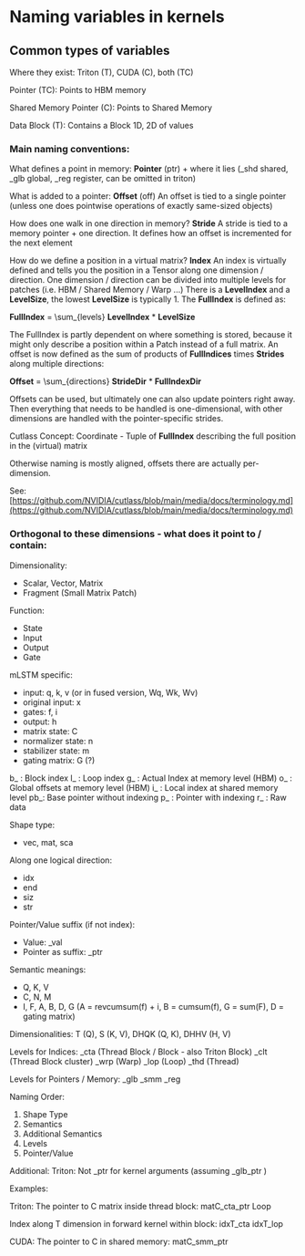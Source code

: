 # Naming variables in kernels

## Common types of variables
Where they exist: Triton (T), CUDA (C), both (TC)


Pointer (TC): Points to HBM memory

Shared Memory Pointer (C): Points to Shared Memory

Data Block (T): Contains a Block 1D, 2D of values

<!-- Scalar (TC): Contains a number

Stride Global (TC): Stride along one axis

Index Global (TC): Index along one axis, multiplied by stride to be added to pointer

Offset Global (TC): Global Index without Block internal index, one level below, i.e. Index Global = Offset Global + Block-Internal Index

Shared Memory Stride (C): Stride along one axis in shared memory

Block-Internal Index (TC): Index within a block (i.e. also relevant for shared memory)

Block-Internal Offset (C): Warp-Offset within a block (also relevant for shared memory)

Warp-Internal Index (C): Index within a warp -->

### Main naming conventions:

What defines a point in memory: __Pointer__ (ptr) + where it lies (_shd shared, _glb global, _reg register, can be omitted in triton)

What is added to a pointer: __Offset__ (off)
An offset is tied to a single pointer (unless one does pointwise operations of exactly same-sized objects)

How does one walk in one direction in memory? __Stride__
A stride is tied to a memory pointer + one direction. It defines how an offset is incremented for the next element

How do we define a position in a virtual matrix? __Index__
An index is virtually defined and tells you the position in a Tensor along one dimension / direction.
One dimension / direction can be divided into multiple levels for patches (i.e. HBM / Shared Memory / Warp ...)
There is a __LevelIndex__ and a __LevelSize__, the lowest __LevelSize__ is typically 1. The __FullIndex__ is defined as:

__FullIndex__ = \sum_{levels} __LevelIndex__ * __LevelSize__

The FullIndex is partly dependent on where something is stored, because it might only describe a position within a Patch instead of a full matrix.
An offset is now defined as the sum of products of __FullIndices__ times __Strides__ along multiple directions:

__Offset__ = \sum_{directions} __StrideDir__ * __FullIndexDir__

Offsets can be used, but ultimately one can also update pointers right away. Then everything that needs to be handled is one-dimensional, with other dimensions are handled with the pointer-specific strides.

Cutlass Concept: Coordinate - Tuple of __FullIndex__ describing the full position in the (virtual) matrix

Otherwise naming is mostly aligned, offsets there are actually per-dimension.

See: [https://github.com/NVIDIA/cutlass/blob/main/media/docs/terminology.md](https://github.com/NVIDIA/cutlass/blob/main/media/docs/terminology.md)


### Orthogonal to these dimensions - what does it point to / contain:
Dimensionality:
- Scalar, Vector, Matrix
- Fragment (Small Matrix Patch)

Function:
- State
- Input
- Output
- Gate

mLSTM specific:
- input: q, k, v  (or in fused version, Wq, Wk, Wv)
- original input: x
- gates: f, i
- output: h
- matrix state: C
- normalizer state: n
- stabilizer state: m
- gating matrix: G (?)


b_ : Block index
l_ : Loop index
g_ : Actual Index at memory level (HBM)
o_ : Global offsets at memory level (HBM)
i_ : Local index at shared memory level
pb_: Base pointer without indexing
p_ : Pointer with indexing
r_ : Raw data


Shape type:
- vec, mat, sca

Along one logical direction:
- idx
- end
- siz
- str

Pointer/Value suffix (if not index):
- Value: _val
- Pointer as suffix: _ptr

Semantic meanings:
- Q, K, V
- C, N, M
- I, F, A, B, D, G   (A = revcumsum(f) + i, B = cumsum(f), G = sum(F), D = gating matrix)


Dimensionalities:
T (Q), S (K, V), DHQK (Q, K), DHHV (H, V)

Levels for Indices:
_cta (Thread Block / Block - also Triton Block)
_clt (Thread Block cluster)
_wrp (Warp)
_lop (Loop)
_thd (Thread)


Levels for Pointers / Memory:
_glb
_smm
_reg

Naming Order:
1. Shape Type
2. Semantics
3. Additional Semantics
3. Levels
4. Pointer/Value

Additional:
Triton: Not _ptr for kernel arguments (assuming _glb_ptr )


Examples:

Triton:
The pointer to C matrix inside thread block:
matC_cta_ptr
Loop

Index along T dimension in forward kernel within block:
idxT_cta
idxT_lop



CUDA:
The pointer to C in shared memory:
matC_smm_ptr
